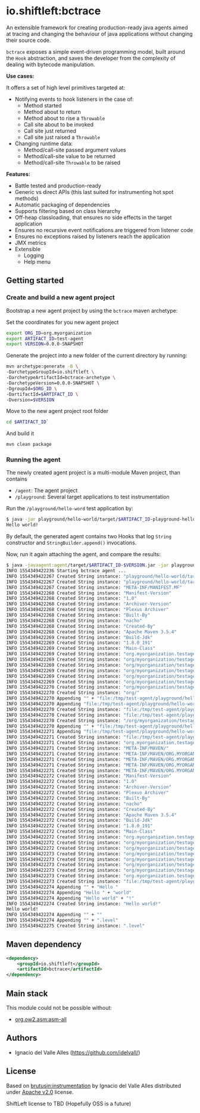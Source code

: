 # io.shiftleft:bctrace

An extensible framework for creating production-ready java agents aimed at tracing and changing the behaviour of java applications without changing their source code.

`bctrace` exposes a simple event-driven programming model, built around the `Hook` abstraction, and 
saves the developer from the complexity of dealing with bytecode manipulation.

**Use cases:**
 
It offers a set of high level primitives targeted at:

- Notifying events to hook listeners in the case of:
  - Method started
  - Method about to return
  - Method about to rise a `Throwable`
  - Call site about to be invoked
  - Call site just returned
  - Call site just raised a `Throwable`
- Changing runtime data: 
  - Method/call-site passed argument values
  - Method/call-site value to be returned
  - Method/call-site `Throwable` to be raised
  
**Features:**
 
 - Battle tested and production-ready
 - Generic vs direct APIs (this last suited for instrumenting hot spot methods)
 - Automatic packaging of dependencies
 - Supports filtering based on class hierarchy
 - Off-heap classloading, that ensures no side effects in the target application
 - Ensures no recursive event notifications are triggered from listener code
 - Ensures no exceptions raised by listeners reach the application
 - JMX metrics
 - Extensible
   - Logging
   - Help menu
 
## Getting started

### Create and build a new agent project
Bootstrap a new agent project by using the `bctrace` maven archetype:

Set the coordinates for you new agent project
```bash
export ORG_ID=org.myorganization
export ARTIFACT_ID=test-agent
export VERSION=0.0.0-SNAPSHOT
```
Generate the project into a new folder of the current directory by running:
```bash
mvn archetype:generate -B \
-DarchetypeGroupId=io.shiftleft \
-DarchetypeArtifactId=bctrace-archetype \
-DarchetypeVersion=0.0.0-SNAPSHOT \
-DgroupId=$ORG_ID \
-DartifactId=$ARTIFACT_ID \
-Dversion=$VERSION
```
Move to the new agent project root folder
```bash
cd $ARTIFACT_ID`
```
And build it 
```bash
mvn clean package

```
### Running the agent 
The newly created agent project is a multi-module Maven project, than contains 
- `/agent`: The agent project
- `/playground`: Several target applications to test instrumentation

Run the `/playground/hello-word` test application by:
```bash
$ java -jar playground/hello-world/target/$ARTIFACT_ID-playground-hello-world-$VERSION.jar
Hello world!
```  
By default, the generated agent contains two Hooks that log `String` constructor and `StringBuilder.append()` invocations.

Now, run it again attaching the agent, and compare the results:
```bash
$ java -javaagent:agent/target/$ARTIFACT_ID-$VERSION.jar -jar playground/hello-world/target/$ARTIFACT_ID-playground-hello-world-$VERSION.jar
INFO 1554349422236 Starting bctrace agent ...
INFO 1554349422267 Created String instance: "playground/hello-world/target/test-agent-playground-hello-world-0.0.0-SNAPSHOT.jar"
INFO 1554349422267 Created String instance: "playground/hello-world/target/test-agent-playground-hello-world-0.0.0-SNAPSHOT.jar"
INFO 1554349422267 Created String instance: "META-INF/MANIFEST.MF"
INFO 1554349422268 Created String instance: "Manifest-Version"
INFO 1554349422268 Created String instance: "1.0"
INFO 1554349422268 Created String instance: "Archiver-Version"
INFO 1554349422268 Created String instance: "Plexus Archiver"
INFO 1554349422268 Created String instance: "Built-By"
INFO 1554349422268 Created String instance: "nacho"
INFO 1554349422268 Created String instance: "Created-By"
INFO 1554349422268 Created String instance: "Apache Maven 3.5.4"
INFO 1554349422269 Created String instance: "Build-Jdk"
INFO 1554349422269 Created String instance: "1.8.0_191"
INFO 1554349422269 Created String instance: "Main-Class"
INFO 1554349422269 Created String instance: "org.myorganization.testagent.playground.helloworld.Main"
INFO 1554349422269 Created String instance: "org/myorganization/testagent/playground/helloworld/Main"
INFO 1554349422269 Created String instance: "org/myorganization/testagent/playground/helloworld/Main.class"
INFO 1554349422269 Created String instance: "org/myorganization/testagent/playground/helloworld/Main"
INFO 1554349422269 Created String instance: "org/myorganization/testagent/playground/helloworld/Main.class"
INFO 1554349422269 Created String instance: "org/myorganization/testagent/playground/helloworld/Main.class"
INFO 1554349422270 Created String instance: "org/myorganization/testagent/playground/helloworld/Main.class"
INFO 1554349422270 Created String instance: "org/"
INFO 1554349422270 Appending "" + "file:/tmp/test-agent/playground/hello-world/target/test-agent-playground-hello-world-0.0.0-SNAPSHOT.jar!/"
INFO 1554349422270 Appending "file:/tmp/test-agent/playground/hello-world/target/test-agent-playground-hello-world-0.0.0-SNAPSHOT.jar!/" + "org/myorganization/testagent/playground/helloworld/Main.class"
INFO 1554349422270 Created String instance: "file:/tmp/test-agent/playground/hello-world/target/test-agent-playground-hello-world-0.0.0-SNAPSHOT.jar!/org/myorganization/testagent/playground/helloworld/Main.class"
INFO 1554349422270 Created String instance: "file:/tmp/test-agent/playground/hello-world/target/test-agent-playground-hello-world-0.0.0-SNAPSHOT.jar!"
INFO 1554349422270 Created String instance: "/org/myorganization/testagent/playground/helloworld/Main.class"
INFO 1554349422270 Appending "" + "file:/tmp/test-agent/playground/hello-world/target/test-agent-playground-hello-world-0.0.0-SNAPSHOT.jar!"
INFO 1554349422271 Appending "file:/tmp/test-agent/playground/hello-world/target/test-agent-playground-hello-world-0.0.0-SNAPSHOT.jar!" + "/org/myorganization/testagent/playground/helloworld/Main.class"
INFO 1554349422271 Created String instance: "file:/tmp/test-agent/playground/hello-world/target/test-agent-playground-hello-world-0.0.0-SNAPSHOT.jar!/org/myorganization/testagent/playground/helloworld/Main.class"
INFO 1554349422271 Created String instance: "org.myorganization.testagent.playground.helloworld"
INFO 1554349422271 Created String instance: "META-INF/MAVEN/"
INFO 1554349422271 Created String instance: "META-INF/MAVEN/ORG.MYORGANIZATION/"
INFO 1554349422271 Created String instance: "META-INF/MAVEN/ORG.MYORGANIZATION/TEST-AGENT-PLAYGROUND-HELLO-WORLD/"
INFO 1554349422271 Created String instance: "META-INF/MAVEN/ORG.MYORGANIZATION/TEST-AGENT-PLAYGROUND-HELLO-WORLD/POM.XML"
INFO 1554349422271 Created String instance: "META-INF/MAVEN/ORG.MYORGANIZATION/TEST-AGENT-PLAYGROUND-HELLO-WORLD/POM.PROPERTIES"
INFO 1554349422272 Created String instance: "Manifest-Version"
INFO 1554349422272 Created String instance: "1.0"
INFO 1554349422272 Created String instance: "Archiver-Version"
INFO 1554349422272 Created String instance: "Plexus Archiver"
INFO 1554349422272 Created String instance: "Built-By"
INFO 1554349422272 Created String instance: "nacho"
INFO 1554349422272 Created String instance: "Created-By"
INFO 1554349422272 Created String instance: "Apache Maven 3.5.4"
INFO 1554349422272 Created String instance: "Build-Jdk"
INFO 1554349422272 Created String instance: "1.8.0_191"
INFO 1554349422272 Created String instance: "Main-Class"
INFO 1554349422272 Created String instance: "org.myorganization.testagent.playground.helloworld.Main"
INFO 1554349422272 Created String instance: "org/myorganization/testagent/playground/helloworld"
INFO 1554349422272 Created String instance: "org/myorganization/testagent/playground/helloworld/"
INFO 1554349422273 Created String instance: "org/myorganization/testagent/playground/helloworld"
INFO 1554349422273 Created String instance: "org/myorganization/testagent/playground/helloworld/"
INFO 1554349422273 Created String instance: "org/myorganization/testagent/playground/helloworld"
INFO 1554349422273 Created String instance: "org/myorganization/testagent/playground/helloworld/"
INFO 1554349422273 Created String instance: "org.myorganization.testagent.playground.helloworld"
INFO 1554349422273 Created String instance: "file:/tmp/test-agent/playground/hello-world/target/test-agent-playground-hello-world-0.0.0-SNAPSHOT.jar"
INFO 1554349422274 Appending "" + "Hello "
INFO 1554349422274 Appending "Hello " + "world"
INFO 1554349422274 Appending "Hello world" + "!"
INFO 1554349422274 Created String instance: "Hello world!"
Hello world!
INFO 1554349422274 Appending "" + ""
INFO 1554349422274 Appending "" + ".level"
INFO 1554349422275 Created String instance: ".level"  
```  

## Maven dependency 

```xml
<dependency>
    <groupId>io.shiftleft</groupId>
    <artifactId>bctrace</artifactId>
</dependency>
```

## Main stack
This module could not be possible without:
* [org.ow2.asm:asm-all](http://asm.ow2.org/)

## Authors

- Ignacio del Valle Alles (<https://github.com/idelvall/>)

## License
Based on [brutusin:instrumentation](https://github.com/brutusin/instrumentation) by Ignacio del Valle Alles distributed under [Apache v2.0](http://www.apache.org/licenses/LICENSE-2.0) license.

ShiftLeft license to TBD (Hopefully OSS is a future)



